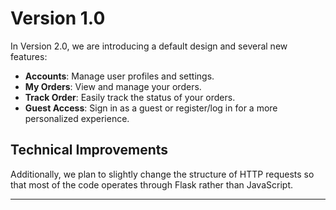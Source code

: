 # Version 1.0

In Version 2.0, we are introducing a default design and several new features:

- **Accounts**: Manage user profiles and settings.
- **My Orders**: View and manage your orders.
- **Track Order**: Easily track the status of your orders.
- **Guest Access**: Sign in as a guest or register/log in for a more personalized experience.

## Technical Improvements

Additionally, we plan to slightly change the structure of HTTP requests so that most of the code operates through Flask rather than JavaScript.

---

